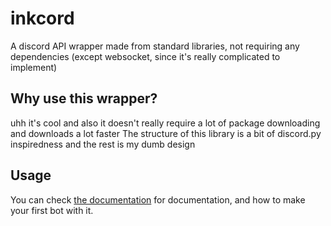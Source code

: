 # inkcord
A discord API wrapper made from standard libraries, not requiring any dependencies (except websocket, since it's really complicated to implement)

## Why use this wrapper?
uhh it's cool and also it doesn't really require a lot of package downloading and downloads a lot faster
The structure of this library is a bit of discord.py inspiredness and the rest is my dumb design

## Usage
You can check [the documentation](https://inkcord-docs.github.io) for documentation, and how to make your first bot with it.
